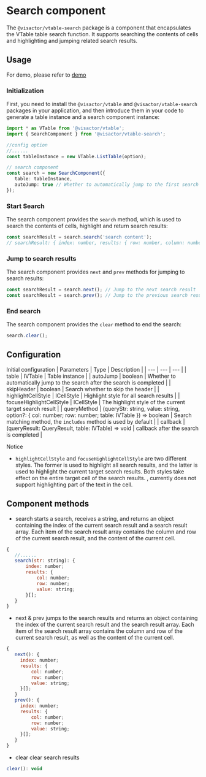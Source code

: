 # Search component

The `@visactor/vtable-search` package is a component that encapsulates the VTable table search function. It supports searching the contents of cells and highlighting and jumping related search results.

## Usage

For demo, please refer to [demo](/vtable/demo/search/search-component)

### Initialization
First, you need to install the `@visactor/vtable` and `@visactor/vtable-search` packages in your application, and then introduce them in your code to generate a table instance and a search component instance:

```ts
import * as VTable from '@visactor/vtable';
import { SearchComponent } from '@visactor/vtable-search';

//config option
//......
const tableInstance = new VTable.ListTable(option);

// search component
const search = new SearchComponent({
   table: tableInstance,
   autoJump: true // Whether to automatically jump to the first search result after the search is completed
});
```

### Start Search
The search component provides the `search` method, which is used to search the contents of cells, highlight and return search results:

```ts
const searchResult = search.search('search content');
// searchResult: { index: number, results: { row: number, column: number }[] }
```

### Jump to search results
The search component provides `next` and `prev` methods for jumping to search results:

```ts
const searchResult = search.next(); // Jump to the next search result
const searchResult = search.prev(); // Jump to the previous search result
```

### End search
The search component provides the `clear` method to end the search:

```ts
search.clear();
```

## Configuration
Initial configuration
| Parameters | Type | Description |
| --- | --- | --- |
| table | IVTable | Table instance |
| autoJump | boolean | Whether to automatically jump to the search after the search is completed |
| skipHeader | boolean | Search whether to skip the header |
| highlightCellStyle | ICellStyle | Highlight style for all search results |
| focuseHighlightCellStyle | ICellStyle | The highlight style of the current target search result |
| queryMethod | (queryStr: string, value: string, option?: { col: number; row: number; table: IVTable }) => boolean | Search matching method, the `includes` method is used by default |
| callback | (queryResult: QueryResult, table: IVTable) => void | callback after the search is completed |

Notice

* `highlightCellStyle` and `focuseHighlightCellStyle` are two different styles. The former is used to highlight all search results, and the latter is used to highlight the current target search results. Both styles take effect on the entire target cell of the search results. , currently does not support highlighting part of the text in the cell.

## Component methods

* search starts a search, receives a string, and returns an object containing the index of the current search result and a search result array. Each item of the search result array contains the column and row of the current search result, and the content of the current cell.
```js
{
   //......
   search(str: string): {
       index: number;
       results: {
           col: number;
           row: number;
           value: string;
       }[];
   }
}
```

* next & prev jumps to the search results and returns an object containing the index of the current search result and the search result array. Each item of the search result array contains the column and row of the current search result, as well as the content of the current cell.
```js
{
   next(): {
     index: number;
     results: {
         col: number;
         row: number;
         value: string;
     }[];
   }
   prev(): {
     index: number;
     results: {
         col: number;
         row: number;
         value: string;
     }[];
   }
}
```

* clear clear search results
```js
clear(): void
```
